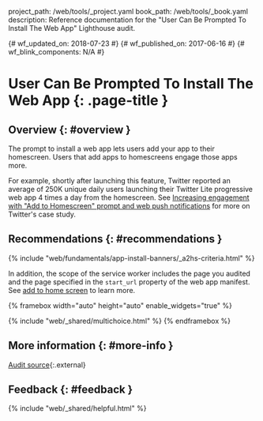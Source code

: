 project_path: /web/tools/_project.yaml
book_path: /web/tools/_book.yaml
description: Reference documentation for the "User Can Be Prompted To Install The Web App" Lighthouse audit.

{# wf_updated_on: 2018-07-23 #}
{# wf_published_on: 2017-06-16 #}
{# wf_blink_components: N/A #}

# User Can Be Prompted To Install The Web App  {: .page-title }

## Overview {: #overview }

The prompt to install a web app lets users add your app to their homescreen.
Users that add apps to homescreens engage those apps more.

For example, shortly after launching this feature, Twitter reported an
average of 250K unique daily users launching their Twitter Lite progressive
web app 4 times a day from the homescreen. See [Increasing engagement with
"Add to Homescreen" prompt and web push notifications][TL] for more on
Twitter's case study.

[TL]: /web/showcase/2017/twitter#increasing_engagement_with_add_to_homescreen_prompt_and_web_push_notifications

## Recommendations {: #recommendations }

{% include "web/fundamentals/app-install-banners/_a2hs-criteria.html" %}


In addition, the scope of the service worker includes the page you audited
and the page specified in the `start_url` property of the web app manifest. See
[add to home screen][WAIB] to learn more.

[WAIB]: /web/fundamentals/app-install-banners

{% framebox width="auto" height="auto" enable_widgets="true" %}
<script>
var label = 'Install Prompt / Needs More Info';
var url = 'https://github.com/google/webfundamentals/issues/new?title=[' +
      label + ']';
var feedback = {
  "category": "Lighthouse",
  "choices": [
    {
      "button": {
        "text": "I Need More Information"
      },
      "response": 'Please <a href="' + url + '" target="_blank">open a ' +
          'GitHub issue</a> and tell us how to make this section better.',
      "analytics": {
        "label": label
      }
    }
  ]
};
</script>
{% include "web/_shared/multichoice.html" %}
{% endframebox %}

## More information {: #more-info }

[Audit source][src]{:.external}

[src]: https://github.com/GoogleChrome/lighthouse/blob/master/lighthouse-core/audits/webapp-install-banner.js

## Feedback {: #feedback }

{% include "web/_shared/helpful.html" %}
